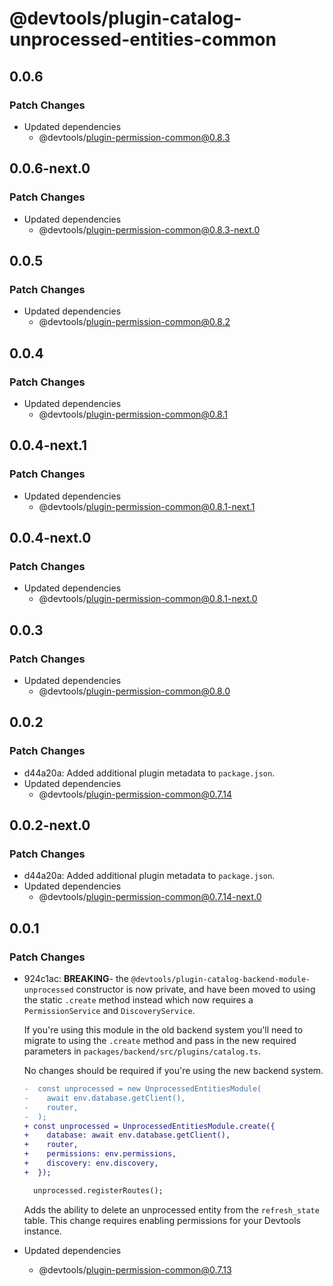 # @devtools/plugin-catalog-unprocessed-entities-common

## 0.0.6

### Patch Changes

- Updated dependencies
  - @devtools/plugin-permission-common@0.8.3

## 0.0.6-next.0

### Patch Changes

- Updated dependencies
  - @devtools/plugin-permission-common@0.8.3-next.0

## 0.0.5

### Patch Changes

- Updated dependencies
  - @devtools/plugin-permission-common@0.8.2

## 0.0.4

### Patch Changes

- Updated dependencies
  - @devtools/plugin-permission-common@0.8.1

## 0.0.4-next.1

### Patch Changes

- Updated dependencies
  - @devtools/plugin-permission-common@0.8.1-next.1

## 0.0.4-next.0

### Patch Changes

- Updated dependencies
  - @devtools/plugin-permission-common@0.8.1-next.0

## 0.0.3

### Patch Changes

- Updated dependencies
  - @devtools/plugin-permission-common@0.8.0

## 0.0.2

### Patch Changes

- d44a20a: Added additional plugin metadata to `package.json`.
- Updated dependencies
  - @devtools/plugin-permission-common@0.7.14

## 0.0.2-next.0

### Patch Changes

- d44a20a: Added additional plugin metadata to `package.json`.
- Updated dependencies
  - @devtools/plugin-permission-common@0.7.14-next.0

## 0.0.1

### Patch Changes

- 924c1ac: **BREAKING**- the `@devtools/plugin-catalog-backend-module-unprocessed` constructor is now private, and have been moved to using the static `.create` method instead which now requires a `PermissionService` and `DiscoveryService`.

  If you're using this module in the old backend system you'll need to migrate to using the `.create` method and pass in the new required parameters in `packages/backend/src/plugins/catalog.ts`.

  No changes should be required if you're using the new backend system.

  ```diff
  -  const unprocessed = new UnprocessedEntitiesModule(
  -    await env.database.getClient(),
  -    router,
  -  );
  + const unprocessed = UnprocessedEntitiesModule.create({
  +    database: await env.database.getClient(),
  +    router,
  +    permissions: env.permissions,
  +    discovery: env.discovery,
  +  });

    unprocessed.registerRoutes();
  ```

  Adds the ability to delete an unprocessed entity from the `refresh_state` table. This change requires enabling permissions for your Devtools instance.

- Updated dependencies
  - @devtools/plugin-permission-common@0.7.13
